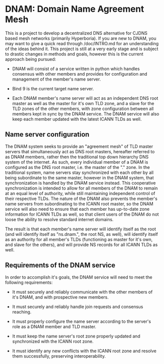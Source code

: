 # DNAM: Domain Name Agreement Mesh

This is a project to develop a decentralized DNS alternative for CJDNS based mesh networks (primarily Hyperboria). If you are new to DNAM, you may want to give a quick read through /doc/INTRO.md for an understanding of the ideas behind it. This project is still at a very early stage and is subject to drastic changes in methods and goals, however this is the current approach being pursued:

 * DNAM will consist of a service written in python which handles consensus with other members and provides for configuration and management of the member's name server.
 
 * Bind 9 is the current target name server.
 
 * Each DNAM member's name server will act as an independent DNS root master as well as the master for it's own TLD zone, and a slave for the TLD zones of the other members, with zone configuration between all members kept in sync by the DNAM service. The DNAM service will also keep each member updated with the latest ICANN TLDs as well.
 


## Name server configuration

The DNAM system seeks to provide an "agreement mesh" of TLD master servers that simultaneously act as DNS root masters, hereafter referred to as DNAM members, rather then the traditional top down hierarchy DNS system of the internet. As such, every individual member of a DNAM is configured as the DNS root master, i.e. the master of the "." zone. In the traditional system, name servers stay synchronized with each other by all being subordinate to the same master, however in the DNAM system, that synchronization is handled by the DNAM service instead. This cooperative synchronization is intended to allow for all members of the DNAM to remain at an equal level of authority, while still maintaining independent control of their respective TLDs. The nature of the DNAM also prevents the member's name servers from subordinating to the ICANN root master, so the DNAM service will also need to ensure that each member has up-to-date zone information for ICANN TLDs as well, so that client users of the DNAM do not loose the ability to resolve standard internet domains.

The result is that each member's name server will identify itself as the root (and will identify itself as "ns.dnam.", the root NS, as well), will identify itself as an authority for all member's TLDs (functioning as master for it's own, and slave for the others), and will provide NS records for all ICANN TLDs as well.

## Requirements of the DNAM service

In order to accomplish it's goals, the DNAM service will need to meet the following requirements:

 * It must securely and reliably communicate with the other members of it's DNAM, and with prospective new members.
 
 * It must securely and reliably handle join requests and consensus reaching.
 
 * It must properly configure the name server according to the server's role as a DNAM member and TLD master.
 
 * It must keep the name server's root zone properly updated and synchronized with the ICANN root zone.
 
 * It must identify any new conflicts with the ICANN root zone and resolve them successfully, preserving interoperability.
 

